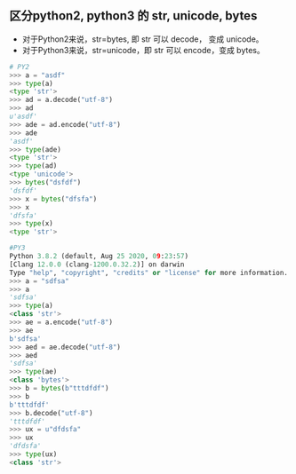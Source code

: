 ## 区分python2, python3 的 str, unicode, bytes
- 对于Python2来说，str=bytes, 即 str 可以 decode， 变成 unicode。
- 对于Python3来说，str=unicode，即 str 可以 encode，变成 bytes。

```python
# PY2
>>> a = "asdf"
>>> type(a)
<type 'str'>
>>> ad = a.decode("utf-8")
>>> ad
u'asdf'
>>> ade = ad.encode("utf-8")
>>> ade
'asdf'
>>> type(ade)
<type 'str'>
>>> type(ad)
<type 'unicode'>
>>> bytes("dsfdf")
'dsfdf'
>>> x = bytes("dfsfa")
>>> x
'dfsfa'
>>> type(x)
<type 'str'>
```

```python
#PY3
Python 3.8.2 (default, Aug 25 2020, 09:23:57)
[Clang 12.0.0 (clang-1200.0.32.2)] on darwin
Type "help", "copyright", "credits" or "license" for more information.
>>> a = "sdfsa"
>>> a
'sdfsa'
>>> type(a)
<class 'str'>
>>> ae = a.encode("utf-8")
>>> ae
b'sdfsa'
>>> aed = ae.decode("utf-8")
>>> aed
'sdfsa'
>>> type(ae)
<class 'bytes'>
>>> b = bytes(b"tttdfdf")
>>> b
b'tttdfdf'
>>> b.decode("utf-8")
'tttdfdf'
>>> ux = u"dfdsfa"
>>> ux
'dfdsfa'
>>> type(ux)
<class 'str'>

```